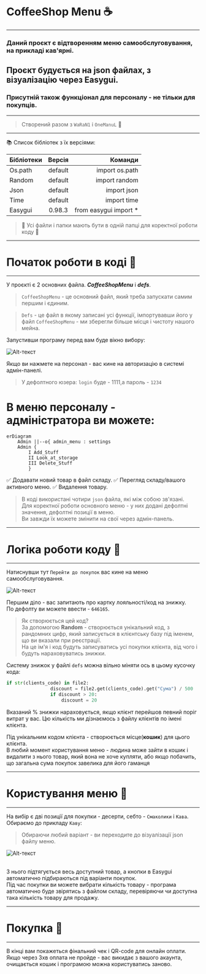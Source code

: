 # CoffeeShop Menu :coffee:
****
### Даний проєкт є відтворенням меню самообслуговування, на прикладі кав'ярні.
## Проєкт будується на json файлах, з візуалізацію через Easygui.
### Присутній також функціонал для персоналу - не тільки для покупців.
****
>Створений разом з `WaRaN1` і `OneManuL` :busts_in_silhouette:
****
:books: Список бібліотек з їх версіями: 

| Бібліотеки| Версія | Команди|
|----------------|:---------:|----------------:|
| Os.path| default | import os.path|
| Random | default | import random |
| Json| default | import json|
| Time | default | import time |
| Easygui | 0.98.3 | from easygui import * |

>:eyes: Усі файли і папки мають бути в одній папці для коректної роботи коду :eyes:
****
# Початок роботи в коді :large_blue_diamond:
****
У проєкті є 2 основних файлa. ___CoffeeShopMenu___ i ___defs___.

>`CoffeeShopMenu` - це основний файл, який треба запускати самим першим і єдиним.

>`Defs` - це файл в якому записані усі функції, імпортувавши його у файл `CoffeeShopMenu` - ми зберегли більше місця і чистоту нашого мейна.

Запустивши програму перед вам буде вікно вибору:


![Alt-текст](https://github.com/juliasorbon/CoffeShop/blob/main/images/47.jpg "interface")

Якщо ви нажмете на персонал - вас кине на авторизацію в системі адмін-панелі.

>У дефолтного юзера: `login` буде - 1111,а пароль - `1234`

# В меню персоналу - адміністратора ви можете:
```mermaid
erDiagram
    Admin ||--o{ admin_menu : settings
    Admin {
        I Add_Stuff
        II Look_at_storage
        III Delete_Stuff 
        }
```
 :white_check_mark: Додавати новий товар в файл складу.
 :white_check_mark: Перегляд складу/вашого активного меню.
 :white_check_mark: Видалення товару.
 
>В коді використані чотири `json` файла, які між собою зв'язані.\
>Для коректної роботи основного меню - у них додані дефолтні значення, дефолтні позиції в меню.\
>Ви завжди їх можете змінити на свої через адмін-панель.
****
# Логіка роботи коду :large_blue_diamond:
****
Натиснувши тут `Перейти до покупок` вас кине на меню самообслуговування.

![Alt-текст](https://github.com/juliasorbon/CoffeShop/blob/main/images/47.jpg "interface")

Першим діло - ваc запитають про картку лояльності/код на знижку.\
По дефолту ви можете ввести - `646165`.
>Як створюється цей код?\
За допомогою __Random__ - створюється унікальний код, з рандомних цифр, який записується в клієнтську базу під іменем, що ви вказали при реєстрації.\
На це ім'я і код будуть записуватись усі покупки клієнта, від чого і будуть нараховуватись знижки.

Систему знижок у файлі `defs` можна вільно міняти ось в цьому кусочку кода:
     
```Python
if str(clients_code) in file2:
                discount = file2.get(clients_code).get("Сума") / 500
                if discount > 20:
                    discount = 20
```

 Вказаний % знижки нараховується, якщо клієнт перейшов певний поріг витрат у вас. Цю кількість ми дізнаємось з файлу клієнтів по імені клієнта.
 
 Під унікальним кодом клієнта - створюється місце(__кошик__) для цього клієнта.\
 В любий момент користування меню - людина може зайти в кошик і видалити з нього товар, який вона не хоче купляти, або якщо побачить, що загальна сума покупок завелика для його гаманця
 ****
# Користування меню :large_blue_diamond:
****
На вибір є дві позиції для покупки - десерти, себто - `Смаколики` і `Кава`.\
Обираємо до прикладу `Каву`:
>Обираючи любий варіант - ви переходите до візуалізації json файлу меню.

![Alt-текст](https://github.com/juliasorbon/CoffeShop/blob/main/images/48.jpg "interface")

\
З нього підтягується весь доступний товар, а кнопки в Easygui автоматично підбираються під варіанти покупок.\
Під час покупки ви можете вибрати кількість товару - програма автоматично буде звірятись з файлом складу, перевіряючи чи доступна така кількість товару для продажу.
****
# Покупка :large_blue_diamond:
****
В кінці вам покажеться фінальний чек і QR-code для онлайн оплати.
Якщо через 3хв оплата не пройде - вас викидає з вашого акаунта, очищається кошик і програмою можна користуватись заново.
